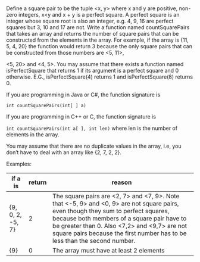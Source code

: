 #

Define a square pair to be the tuple <x, y> where x and y are positive, non-zero integers, x<y
and x + y is a perfect square. A perfect square is an integer whose square root is also an integer,
e.g. 4, 9, 16 are perfect squares but 3, 10 and 17 are not. Write a function named
countSquarePairs that takes an array and returns the number of square pairs that can be
constructed from the elements in the array. For example, if the array is {11, 5, 4, 20} the function would return 3 because the only square pairs that can be constructed from those numbers are <5, 11>,

<5, 20> and <4, 5>. You may assume that there exists a function named isPerfectSquare that returns 1 if its argument is a perfect square and 0 otherwise. E.G., isPerfectSquare(4) returns 1 and isPerfectSquare(8) returns 0.

If you are programming in Java or C#, the function signature is

`int countSquarePairs(int[ ] a)`

If you are programming in C++ or C, the function signature is

`int countSquarePairs(int a[ ], int len)` where len is the number of elements in the array.

You may assume that there are no duplicate values in the array, i.e, you don’t have to deal with an array like {2, 7, 2, 2}.

Examples:

| if a is          | return | reason                                                                                                                                                                                                                                                                                                         |
| ---------------- | ------ | -------------------------------------------------------------------------------------------------------------------------------------------------------------------------------------------------------------------------------------------------------------------------------------------------------------- |
| {9, 0, 2, -5, 7} | 2      | The square pairs are <2, 7> and <7, 9>. Note that <-5, 9> and <0, 9> are not square pairs, even though they sum to perfect squares, because both members of a square pair have to be greater than 0. Also <7,2> and <9,7> are not square pairs because the first number has to be less than the second number. |
| {9}              | 0      | The array must have at least 2 elements                                                                                                                                                                                                                                                                        |
